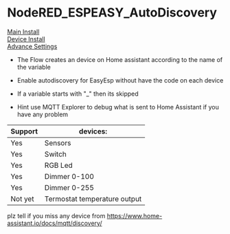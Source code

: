# NodeRED_ESPEASY_AutoDiscovery  
[Main Install](MainInstall.md)  
[Device Install](Devices.md)  
[Advance Settings](Advance.md)  

* The Flow creates an device on Home assistant according to the name of the variable
* Enable autodiscovery for EasyEsp without have the code on each device 
* If a variable starts with "_" then its skipped

* Hint use MQTT Explorer to debug what is sent to Home Assistant if you have any problem


Support | devices:  
--------|---------
Yes | Sensors 
Yes | Switch
Yes | RGB Led  
Yes | Dimmer 0-100  
Yes | Dimmer 0-255  
Not yet  | Termostat temperature output

plz tell if you miss any device from 
https://www.home-assistant.io/docs/mqtt/discovery/




